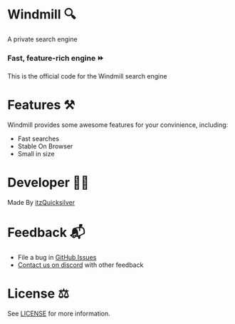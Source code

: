 # Windmill 🔍
 A private search engine

### Fast, feature-rich engine ⏩

This is the official code for the Windmill search engine

# Features ⚒️

Windmill provides some awesome features for your convinience, including:

-   Fast searches
-   Stable On Browser
-   Small in size



# Developer 🧑‍💻
Made By [itzQuicksilver](https://github.com/QuicksilverYT) 


# Feedback 📬

-   File a bug in [GitHub Issues](https://github.com/QuicksilverYT/Windmill/issues/new/choose)
-   [Contact us on discord](https://discord.gg/TaynAW9WXt) with other feedback

# License ⚖️

See [LICENSE](https://github.com/QuicksilverYT/Windmill/blob/main/LICENSE) for more information.
